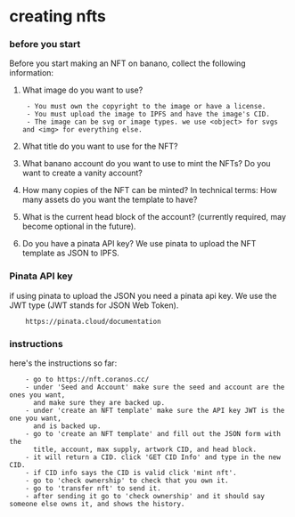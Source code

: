 # creating nfts

### before you start

Before you start making an NFT on banano, collect the following information:

1. What image do you want to use? 

        - You must own the copyright to the image or have a license.
        - You must upload the image to IPFS and have the image's CID.
        - The image can be svg or image types. we use <object> for svgs and <img> for everything else.

2. What title do you want to use for the NFT?
3. What banano account do you want to use to mint the NFTs? Do you want to create a vanity account?
4. How many copies of the NFT can be minted? In technical terms: How many assets do you want the template to have?
5. What is the current head block of the account? (currently required, may become optional in the future).
6. Do you have a pinata API key? We use pinata to upload the NFT template as JSON to IPFS.



### Pinata API key

if using pinata to upload the JSON you need a pinata api key. We use the JWT type (JWT stands for JSON Web Token).

        https://pinata.cloud/documentation

### instructions

here's the instructions so far:

        - go to https://nft.coranos.cc/
        - under 'Seed and Account' make sure the seed and account are the ones you want,
          and make sure they are backed up.
        - under 'create an NFT template' make sure the API key JWT is the one you want,
          and is backed up.
        - go to 'create an NFT template' and fill out the JSON form with the 
          title, account, max supply, artwork CID, and head block.
        - it will return a CID. click 'GET CID Info' and type in the new CID.
        - if CID info says the CID is valid click 'mint nft'.
        - go to 'check ownership' to check that you own it.
        - go to 'transfer nft' to send it.
        - after sending it go to 'check ownership' and it should say someone else owns it, and shows the history.
